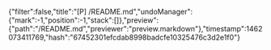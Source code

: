 {"filter":false,"title":"[P] /README.md","undoManager":{"mark":-1,"position":-1,"stack":[]},"preview":{"path":"/README.md","previewer":"preview.markdown"},"timestamp":1462073411769,"hash":"67452301efcdab8998badcfe10325476c3d2e1f0"}